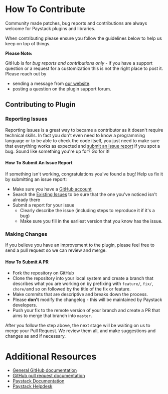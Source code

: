 
# How To Contribute

Community made patches,  bug reports and contributions are always welcome for Paystack plugins and libraries. 

When contributing please ensure you follow the guidelines below to help us keep on top of things.

__Please Note:__

GitHub is for _bug reports and contributions only_ - if you have a support question or a request for a customization this is not the right place to post it.  Please reach out by 

- sending a message from [our website](https://paystack.com/contact).
- posting a question on the plugin support forum.

## Contributing to Plugin

### Reporting Issues

Reporting issues is a great way to became a contributor as it doesn't require technical skills. In fact you don't even need to know a programming language or to be able to check the code itself, you just need to make sure that everything works as expected and [submit an issue report](https://github.com/PaystackHQ/plugin-whmcs/issues/new) if you spot a bug. Sound like something you're up for? Go for it!

#### How To Submit An Issue Report

If something isn't working, congratulations you've found a bug! Help us fix it by submitting an issue report:

* Make sure you have a [GitHub account](https://github.com/signup/free)
* Search the [Existing Issues](https://github.com/PaystackHQ/plugin-whmcs/issues) to be sure that the one you've noticed isn't already there
* Submit a report for your issue
  * Clearly describe the issue (including steps to reproduce it if it's a bug)
  * Make sure you fill in the earliest version that you know has the issue.

### Making Changes

If you believe you have an improvement to the plugin, please feel free to send a pull request so we can review and merge.

#### How To Submit A PR

* Fork the repository on GitHub
* Clone the repository into your local system and create a branch that describes what you are working on by prefixing with `feature/`, `fix/`, `chore/`and so on followed by the title of the fix or feature.
* Make commits that are descriptive and breaks down the process.
* Please **don't** modify the changelog - this will be maintained by Paystack developers.
* Push your fix to the remote version of your branch and create a PR that aims to merge that branch into `master`.

After you follow the step above, the next stage will be waiting on us to merge your Pull Request. We review them all, and make suggestions and changes as and if necessary.

# Additional Resources

* [General GitHub documentation](https://help.github.com/)
* [GitHub pull request documentation](https://help.github.com/articles/about-pull-requests/)
* [Paystack Documentation](https://developers.paystack.co/v2.0/docs/)
* [Paystack Helpdesk](https://paystack.com/help)
